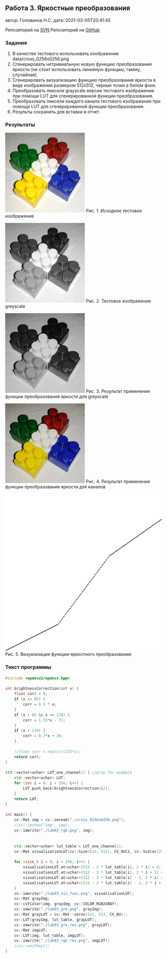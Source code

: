 ## Работа 3. Яркостные преобразования
автор: Голованов Н.С.
дата: 2021-03-05T20:41:45

Репозиторий на [SVN](https://mysvn.ru/mozgolom112/CV/)
Репозиторий на [GitHub](https://github.com/mozgolom112/CV)

### Задание
1. В качестве тестового использовать изображение data/cross_0256x0256.png
2. Сгенерировать нетривиальную новую функцию преобразования яркости (не стоит использовать линейную функцию, гамму, случайная).
3. Сгенерировать визуализацию функцию преобразования яркости в виде изображения размером 512x512, черные точки а белом фоне.
4. Преобразовать пиксели grayscale версии тестового изображения при помощи LUT для сгенерированной функции преобразования.
4. Преобразовать пиксели каждого канала тестового изображения при помощи LUT для сгенерированной функции преобразования.
5. Результы сохранить для вставки в отчет.

### Результаты

![](lab03_rgb.png)
Рис. 1. Исходное тестовое изображение

![](lab03_gre.png)
Рис. 2. Тестовое изображение greyscale

![](lab03_gre_res.png)
Рис. 3. Результат применения функции преобразования яркости для greyscale

![](lab03_rgb_res.png)
Рис. 4. Результат применения функции преобразования яркости для каналов

![](lab03_viz_func.png)
Рис. 5. Визуализация функции яркостного преобразования

### Текст программы

```cpp
#include <opencv2/opencv.hpp>

int brightnessCorrection(int x) {
	float corr = 0;
	if (x <= 85) {
		corr = 0.5 * x;
	}
	if (x > 85 && x <= 170) {
		corr = 1.33*x - 71;
	}
	if (x > 170) {
		corr = 0.7*x + 36;
	}
	
	//float corr = exp(x)/(255*x);
	return corr;
}

std::vector<uchar> LUT_one_channel() { //gray for example
	std::vector<uchar> LUT;
	for (int i = 0; i < 256; i++) {
		LUT.push_back(brightnessCorrection(i));
	}
	return LUT;
}

int main() {
	cv::Mat img = cv::imread("./cross_0256x0256.png");
	//cv::imshow("img", img);
	cv::imwrite("./lab03_rgb.png", img);


	std::vector<uchar> lut_table = LUT_one_channel();
	cv::Mat visualisationLUT(cv::Size(512, 512), CV_8UC1, cv::Scalar(255,255,255));

	for (size_t i = 0; i < 256; i++) {
		visualisationLUT.at<uchar>(512 - 2 * lut_table[i], 2 * i) = 0;
		visualisationLUT.at<uchar>(512 - 2 * lut_table[i], 2 * i + 1) = 0;
		visualisationLUT.at<uchar>(512 - 2 * lut_table[i] - 1, 2 * i) = 0;
		visualisationLUT.at<uchar>(512 - 2 * lut_table[i] - 1, 2 * i + 1) = 0;
	}
	cv::imwrite("./lab03_viz_func.png", visualisationLUT);
	cv::Mat grayImg;
	cv::cvtColor(img, grayImg, cv::COLOR_RGB2GRAY);
	cv::imwrite("./lab03_gre.png", grayImg);
	cv::Mat grayLUT = cv::Mat::zeros(512, 512, CV_8U);;
	cv::LUT(grayImg, lut_table, grayLUT);
	cv::imwrite("./lab03_gre_res.png", grayLUT);
	cv::Mat imgLUT;
	cv::LUT(img, lut_table, imgLUT);
	cv::imwrite("./lab03_rgb_res.png", imgLUT);
	//cv::waitKey();
}
```
